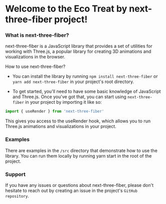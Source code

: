 # Welcome to the Eco Treat by next-three-fiber project!

### What is next-three-fiber?
next-three-fiber is a JavaScript library that provides a set of utilities for working with Three.js, a popular library for creating 3D animations and visualizations in the browser.

How to use next-three-fiber?
- You can install the library by running `npm install next-three-fiber` or `yarn add next-three-fiber` in your project's root directory.

- To get started, you'll need to have some basic knowledge of JavaScript and Three.js. Once you've got that, you can start using `next-three-fiber` in your project by importing it like so:

```jsx
import { useRender } from 'next-three-fiber'
```

This gives you access to the useRender hook, which allows you to run Three.js animations and visualizations in your project.

### Examples
There are examples in the `/src` directory that demonstrate how to use the library. You can run them locally by running yarn start in the root of the project.

### Support
If you have any issues or questions about next-three-fiber, please don't hesitate to reach out by creating an issue in the project's `GitHub repository`.
